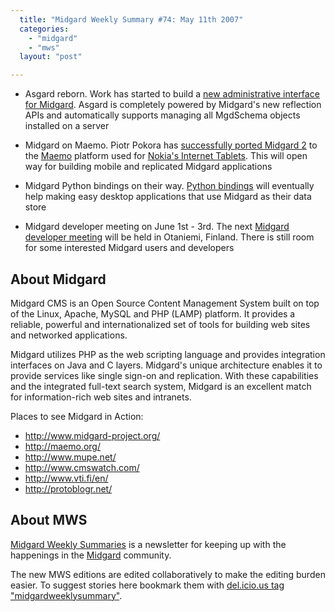 ```yaml
---
  title: "Midgard Weekly Summary #74: May 11th 2007"
  categories: 
    - "midgard"
    - "mws"
  layout: "post"

---
```

* Asgard reborn. Work has started to build a [new administrative interface for Midgard][9]. Asgard is completely powered by Midgard's new reflection APIs and automatically supports managing all MgdSchema objects installed on a server

* Midgard on Maemo. Piotr Pokora has [successfully ported Midgard 2][5] to the [Maemo][6] platform used for [Nokia's Internet Tablets][7]. This will open way for building mobile and replicated Midgard applications

* Midgard Python bindings on their way. [Python bindings][8] will eventually help making easy desktop applications that use Midgard as their data store

* Midgard developer meeting on June 1st - 3rd. The next [Midgard developer meeting][4] will be held in Otaniemi, Finland. There is still room for some interested Midgard users and developers

About Midgard
-------------

Midgard CMS is an Open Source Content Management System built on top of the Linux, Apache, MySQL and PHP (LAMP) platform. It provides a reliable, powerful and internationalized set of tools for building web sites and networked applications.

Midgard utilizes PHP as the web scripting language and provides integration interfaces on Java and C layers. Midgard's unique architecture enables it to provide services like single sign-on and replication. With these capabilities and the integrated full-text search system, Midgard is an excellent match for information-rich web sites and intranets.

Places to see Midgard in Action:

* <http://www.midgard-project.org/>
* <http://maemo.org/>
* <http://www.mupe.net/>
* <http://www.cmswatch.com/>
* <http://www.vti.fi/en/>
* <http://protoblogr.net/>

About MWS
---------

[Midgard Weekly Summaries][1] is a newsletter for keeping up with the happenings in the [Midgard][3] community.

The new MWS editions are edited collaboratively to make the editing burden easier. To suggest stories here bookmark them with [del.icio.us tag "midgardweeklysummary"][2].

[1]: http://www.midgard-project.org/updates/mws/
[2]: http://del.icio.us/tag/midgardweeklysummary
[3]: http://www.midgard-project.org/
[4]: http://www.midgard-project.org/community/events/midgard_developer_meeting.html
[5]: http://www.nemein.com/people/piotras/view/1178011811.html
[6]: http://maemo.org/
[7]: http://www.nokiausa.com/internettablet
[8]: http://www.nemein.com/people/piotras/view/1178275038.html
[9]: http://bergie.iki.fi/blog/building_a_new_admin_interface_for_midgard/